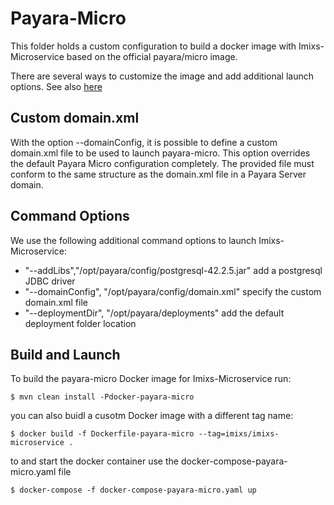 # Payara-Micro

This folder holds a custom configuration to build a docker image with Imixs-Microservice based on the official payara/micro image.

There are several ways to customize the image and add additional launch options. See also [here](https://docs.payara.fish/documentation/payara-micro/configuring/config-sys-props.html)

## Custom domain.xml

With the option --domainConfig, it is possible to define a custom domain.xml file to be used to launch payara-micro.
This option overrides the default Payara Micro configuration completely. The provided file must conform to the same structure as the domain.xml file in a Payara Server domain.

## Command Options

We use the following additional command options to launch Imixs-Microservice:

- "--addLibs","/opt/payara/config/postgresql-42.2.5.jar"
  add a postgresql JDBC driver
- "--domainConfig", "/opt/payara/config/domain.xml"
  specify the custom domain.xml file
- "--deploymentDir", "/opt/payara/deployments"
  add the default deployment folder location

## Build and Launch

To build the payara-micro Docker image for Imixs-Microservice run:

    $ mvn clean install -Pdocker-payara-micro

you can also buidl a cusotm Docker image with a different tag name:

    $ docker build -f Dockerfile-payara-micro --tag=imixs/imixs-microservice .

to and start the docker container use the docker-compose-payara-micro.yaml file

    $ docker-compose -f docker-compose-payara-micro.yaml up
